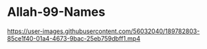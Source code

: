 # Allah-99-Names

https://user-images.githubusercontent.com/56032040/189782803-85ce1f40-01a4-4673-9bac-25eb759dbff1.mp4
